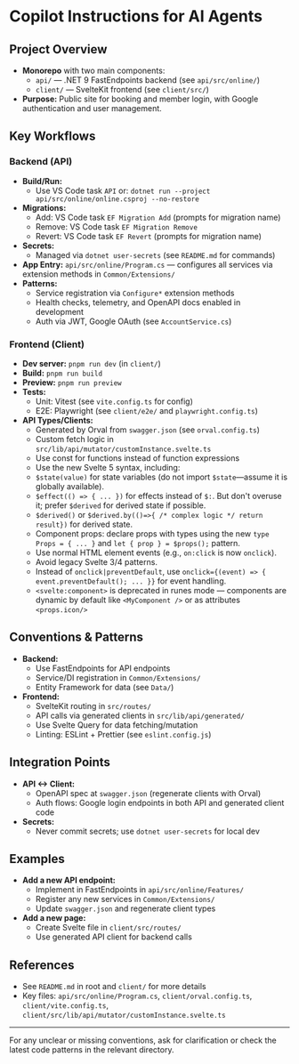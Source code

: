 # Copilot Instructions for AI Agents

## Project Overview

- **Monorepo** with two main components:
  - `api/` — .NET 9 FastEndpoints backend (see `api/src/online/`)
  - `client/` — SvelteKit frontend (see `client/src/`)
- **Purpose:** Public site for booking and member login, with Google authentication and user management.

## Key Workflows

### Backend (API)

- **Build/Run:**
  - Use VS Code task `API` or: `dotnet run --project api/src/online/online.csproj --no-restore`
- **Migrations:**
  - Add: VS Code task `EF Migration Add` (prompts for migration name)
  - Remove: VS Code task `EF Migration Remove`
  - Revert: VS Code task `EF Revert` (prompts for migration name)
- **Secrets:**
  - Managed via `dotnet user-secrets` (see `README.md` for commands)
- **App Entry:** `api/src/online/Program.cs` — configures all services via extension methods in `Common/Extensions/`
- **Patterns:**
  - Service registration via `Configure*` extension methods
  - Health checks, telemetry, and OpenAPI docs enabled in development
  - Auth via JWT, Google OAuth (see `AccountService.cs`)

### Frontend (Client)

- **Dev server:** `pnpm run dev` (in `client/`)
- **Build:** `pnpm run build`
- **Preview:** `pnpm run preview`
- **Tests:**
  - Unit: Vitest (see `vite.config.ts` for config)
  - E2E: Playwright (see `client/e2e/` and `playwright.config.ts`)
- **API Types/Clients:**
  - Generated by Orval from `swagger.json` (see `orval.config.ts`)
  - Custom fetch logic in `src/lib/api/mutator/customInstance.svelte.ts`
  - Use const for functions instead of function expressions
  - Use the new Svelte 5 syntax, including:
  - `$state(value)` for state variables (do not import `$state`—assume it is globally available).
  - `$effect(() => { ... })` for effects instead of `$:`. But don't overuse it; prefer `$derived` for derived state if possible.
  - `$derived()` or `$derived.by(()=>{ /* complex logic */ return result})` for derived state.
  - Component props: declare props with types using the new `type Props = { ... }` and `let { prop } = $props();` pattern.
  - Use normal HTML element events (e.g., `on:click` is now `onclick`).
  - Avoid legacy Svelte 3/4 patterns.
  - Instead of `onclick|preventDefault`, use `onclick={(event) => { event.preventDefault(); ... }}` for event handling.
  - `<svelte:component>` is deprecated in runes mode — components are dynamic by default like `<MyComponent />` or as attributes `<props.icon/>`

## Conventions & Patterns

- **Backend:**
  - Use FastEndpoints for API endpoints
  - Service/DI registration in `Common/Extensions/`
  - Entity Framework for data (see `Data/`)
- **Frontend:**
  - SvelteKit routing in `src/routes/`
  - API calls via generated clients in `src/lib/api/generated/`
  - Use Svelte Query for data fetching/mutation
  - Linting: ESLint + Prettier (see `eslint.config.js`)

## Integration Points

- **API <-> Client:**
  - OpenAPI spec at `swagger.json` (regenerate clients with Orval)
  - Auth flows: Google login endpoints in both API and generated client code
- **Secrets:**
  - Never commit secrets; use `dotnet user-secrets` for local dev

## Examples

- **Add a new API endpoint:**
  - Implement in FastEndpoints in `api/src/online/Features/`
  - Register any new services in `Common/Extensions/`
  - Update `swagger.json` and regenerate client types
- **Add a new page:**
  - Create Svelte file in `client/src/routes/`
  - Use generated API client for backend calls

## References

- See `README.md` in root and `client/` for more details
- Key files: `api/src/online/Program.cs`, `client/orval.config.ts`, `client/vite.config.ts`, `client/src/lib/api/mutator/customInstance.svelte.ts`

---

For any unclear or missing conventions, ask for clarification or check the latest code patterns in the relevant directory.

